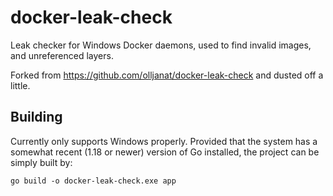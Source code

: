 # docker-leak-check
Leak checker for Windows Docker daemons, used to find invalid images, and unreferenced layers.

Forked from https://github.com/olljanat/docker-leak-check and dusted off a little.

## Building
Currently only supports Windows properly. Provided that the system has a somewhat recent (1.18 or newer)
version of Go installed, the project can be simply built by:
```
go build -o docker-leak-check.exe app
```

